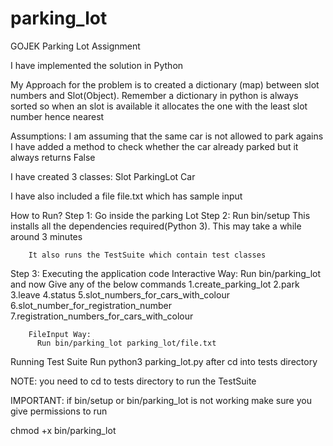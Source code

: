 # parking_lot
GOJEK Parking Lot Assignment

I have implemented the solution in Python

My Approach for the problem is to created a dictionary (map)
between slot numbers and Slot(Object). Remember a dictionary in python is always sorted so when an slot is available it allocates the one with the least slot number hence nearest

Assumptions:
I am assuming that the same car is not allowed to park agains
I have added a method to check whether the car already parked but it always returns False


I have created 3 classes:
Slot
ParkingLot
Car

I have also included a file file.txt which has sample input

How to Run?
Step 1: Go inside the parking Lot
Step 2: Run bin/setup
        This installs all the dependencies required(Python 3). This may take a while around 3 minutes

        It also runs the TestSuite which contain test classes

Step 3: Executing the application code
        Interactive Way:
          Run bin/parking_lot
          and now Give any of the below commands
          1.create_parking_lot
          2.park
          3.leave
          4.status
          5.slot_numbers_for_cars_with_colour
          6.slot_number_for_registration_number
          7.registration_numbers_for_cars_with_colour

        FileInput Way:
          Run bin/parking_lot parking_lot/file.txt

Running Test Suite
Run python3 parking_lot.py after cd into tests directory

NOTE: you need to cd to tests directory to run the TestSuite

IMPORTANT:
if bin/setup or bin/parking_lot is not working make sure you give permissions to run

chmod +x bin/parking_lot
